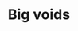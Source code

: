 ---
number: '3'
title: 'Big voids'
summary: 'We design them because we thought they are worthy to inhabit, nevertheless, they converted in unused spaces.'
text: 'Architects design based on a dream, an imaginary. Each project has a soul and a message to offer. We design areas that invite you to enter, that invite you to experience leisure and entertainment moments, places that were thought to enjoy in community. Nevertheless, the reality is different. The activities and social dynamics that present are not exactly what was imagined.'
question: 'Are our dreams coherent with the vision of the society with them?'
image: '/big-voids.png'
---
